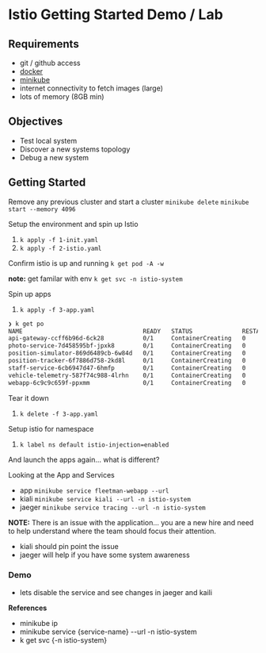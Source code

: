 # Istio Getting Started Demo / Lab

## Requirements

* git / github access
* [docker](https://www.docker.com/products/docker-desktop)
* [minikube](https://minikube.sigs.k8s.io/docs/start/)
* internet connectivity to fetch images (large)
* lots of memory (8GB min)

## Objectives

* Test local system
* Discover a new systems topology
* Debug a new system

## Getting Started

Remove any previous cluster and start a cluster
`minikube delete`
`minikube start --memory 4096`

Setup the environment and spin up Istio

1. `k apply -f 1-init.yaml`
1. `k apply -f 2-istio.yaml`

Confirm istio is up and running  `k get pod -A -w`

**note:** get familar with env
`k get svc -n istio-system`

Spin up apps

1. `k apply -f 3-app.yaml`

```bash
❯ k get po
NAME                                  READY   STATUS              RESTARTS   AGE
api-gateway-ccff6b96d-6ck28           0/1     ContainerCreating   0          7s
photo-service-7d458595bf-jpxk8        0/1     ContainerCreating   0          7s
position-simulator-869d6489cb-6w84d   0/1     ContainerCreating   0          7s
position-tracker-6f7886d758-2kd8l     0/1     ContainerCreating   0          7s
staff-service-6cb6947d47-6hmfp        0/1     ContainerCreating   0          7s
vehicle-telemetry-587f74c988-4lrhn    0/1     ContainerCreating   0          7s
webapp-6c9c9c659f-ppxmm               0/1     ContainerCreating   0          7s
```

Tear it down

1. `k delete -f 3-app.yaml`

Setup istio for namespace

1. `k label ns default istio-injection=enabled`

And launch the apps again... what is different?

Looking at the App and Services

* app `minikube service fleetman-webapp --url`
* kiali `minikube service kiali --url -n istio-system`
* jaeger `minikube service tracing --url -n istio-system`

**NOTE:**
There is an issue with the application... you are a new hire and need to help understand where the team should focus their attention.

* kiali should pin point the issue
* jaeger will help if you have some system awareness

### Demo

* lets disable the service and see changes in jaeger and kaili

**References**

* minikube ip
* minikube service {service-name} --url -n istio-system
* k get svc {-n istio-system}
